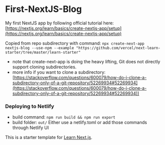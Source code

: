 # First-NextJS-Blog
My first NextJS app by following official tutorial here: [https://nextjs.org/learn/basics/create-nextjs-app/setup](https://nextjs.org/learn/basics/create-nextjs-app/setup)

Copied from repo subdirectory with command: `npx create-next-app nextjs-blog --use-npm --example "https://github.com/vercel/next-learn-starter/tree/master/learn-starter"`

- note that create-next-app is doing the heavy lifting, Git does not directly support cloning subdirectories.
- more info if you want to clone a subdirectory: [https://stackoverflow.com/questions/600079/how-do-i-clone-a-subdirectory-only-of-a-git-repository/52269934#52269934](https://stackoverflow.com/questions/600079/how-do-i-clone-a-subdirectory-only-of-a-git-repository/52269934#52269934))

### Deploying to Netlify
- build command: `npm run build && npm run export`
- build folder: `out/`
Either use a netlify.toml or add those commands through Netlify UI

This is a starter template for [Learn Next.js](https://nextjs.org/learn).
